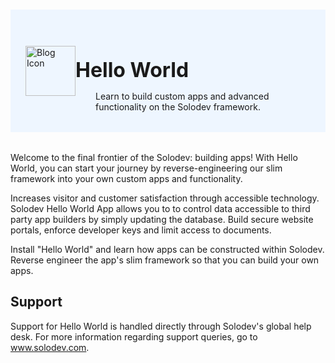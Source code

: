#

<div style="display: flex; align-items: center; justify-content: space-between; padding: 2rem 1.5rem; margin-bottom: 2rem; background-color: #eef6ff;">
  <div style="display: flex; align-items: center; justify-content: start;">
    <img src="/static/images/apps/hello-world-logo.jpg" alt="Blog Icon" style="width: 80px;">
    <div>
      <h1 style="margin-left: 0; font-size: 2rem; margin-bottom: 0.25rem;">Hello World</h1>
      <p style="padding-left: 2rem; margin-bottom: 0;">Learn to build custom apps and advanced functionality on the Solodev framework.</p>
    </div>
  </div>
  <!-- <a href="" rel="noopener noreferrer" target="_blank" style="background-color: #f99700; color: #fff; padding: .5rem 2.5rem; border-radius: 20px; font-weight: 600; display: inline-flex;"><span style="padding-right: .5rem; display: inline-flex; align-items: center;"><svg xmlns="http://www.w3.org/2000/svg" viewBox="0 0 16 16" width="20" height="20" fill="#fff"><path d="M2.75 14A1.75 1.75 0 0 1 1 12.25v-2.5a.75.75 0 0 1 1.5 0v2.5c0 .138.112.25.25.25h10.5a.25.25 0 0 0 .25-.25v-2.5a.75.75 0 0 1 1.5 0v2.5A1.75 1.75 0 0 1 13.25 14Z"></path><path d="M7.25 7.689V2a.75.75 0 0 1 1.5 0v5.689l1.97-1.969a.749.749 0 1 1 1.06 1.06l-3.25 3.25a.749.749 0 0 1-1.06 0L4.22 6.78a.749.749 0 1 1 1.06-1.06l1.97 1.969Z"></path></svg></span>DOWNLOAD</a> -->
</div>

Welcome to the final frontier of the Solodev: building apps! With Hello World, you can start your journey by reverse-engineering our slim framework into your own custom apps and functionality.

Increases visitor and customer satisfaction through accessible technology. Solodev Hello World App allows you to to control data accessible to third party app builders by simply updating the database. Build secure website portals, enforce developer keys and limit access to documents.

Install "Hello World" and learn how apps can be constructed within Solodev. Reverse engineer the app's slim framework so that you can build your own apps.

## Support

Support for Hello World is handled directly through Solodev's global help desk. For more information regarding support queries, go to <a href="https://www.solodev.com/" target="_blank" rel="noopener noreferrer">www.solodev.com</a>.